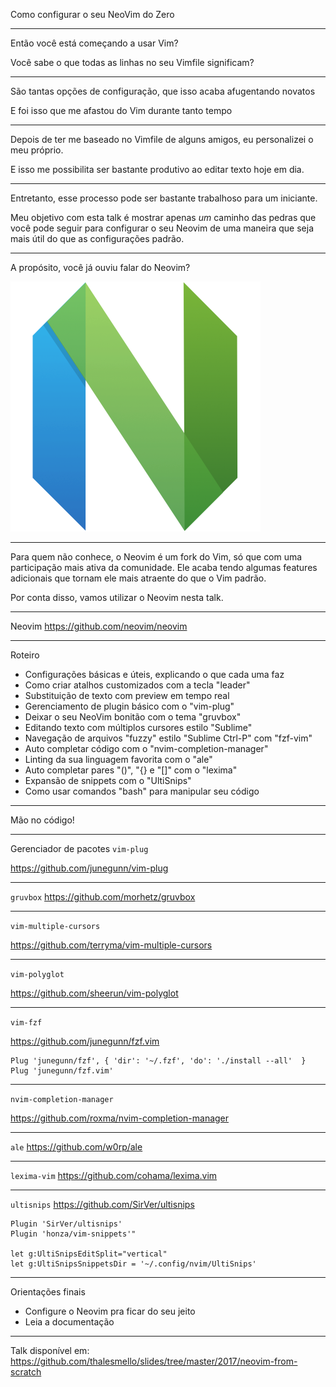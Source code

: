 Como configurar o seu NeoVim do Zero

---

Então você está começando a usar Vim?

Você sabe o que todas as linhas no seu Vimfile significam?

---

São tantas opções de configuração, que isso acaba afugentando novatos

E foi isso que me afastou do Vim durante tanto tempo

---

Depois de ter me baseado no Vimfile de alguns amigos, eu personalizei o meu próprio.

E isso me possibilita ser bastante produtivo ao editar texto hoje em dia.

---

Entretanto, esse processo pode ser bastante trabalhoso para um iniciante.

Meu objetivo com esta talk é mostrar apenas *um* caminho das pedras que você
pode seguir para configurar o seu Neovim de uma maneira que seja mais útil
do que as configurações padrão.

---

A propósito, você já ouviu falar do Neovim?

![](./neovim.png)

---

Para quem não conhece, o Neovim é um fork do Vim, só que com uma participação mais
ativa da comunidade. Ele acaba tendo algumas features adicionais que tornam ele
mais atraente do que o Vim padrão.

Por conta disso, vamos utilizar o Neovim nesta talk.

---

Neovim
https://github.com/neovim/neovim

---

Roteiro

- Configurações básicas e úteis, explicando o que cada uma faz
- Como criar atalhos customizados com a tecla "leader"
- Substituição de texto com preview em tempo real
- Gerenciamento de plugin básico com o "vim-plug"
- Deixar o seu NeoVim bonitão com o tema "gruvbox"
- Editando texto com múltiplos cursores estilo "Sublime"
- Navegação de arquivos "fuzzy" estilo "Sublime Ctrl-P" com "fzf-vim"
- Auto completar código com o "nvim-completion-manager"
- Linting da sua linguagem favorita com o "ale"
- Auto completar pares "()", "{} e "[]" com o "lexima"
- Expansão de snippets com o "UltiSnips"
- Como usar comandos "bash" para manipular seu código

---

Mão no código!

---

Gerenciador de pacotes `vim-plug`

https://github.com/junegunn/vim-plug

---

`gruvbox`
https://github.com/morhetz/gruvbox

---

`vim-multiple-cursors`

https://github.com/terryma/vim-multiple-cursors

---

`vim-polyglot`

https://github.com/sheerun/vim-polyglot

---

`vim-fzf`

https://github.com/junegunn/fzf.vim

```
Plug 'junegunn/fzf', { 'dir': '~/.fzf', 'do': './install --all'  }
Plug 'junegunn/fzf.vim'
```

---

`nvim-completion-manager`

https://github.com/roxma/nvim-completion-manager

---

`ale`
https://github.com/w0rp/ale

---

`lexima-vim`
https://github.com/cohama/lexima.vim

---

`ultisnips`
https://github.com/SirVer/ultisnips

```
Plugin 'SirVer/ultisnips'
Plugin 'honza/vim-snippets'"

let g:UltiSnipsEditSplit="vertical"
let g:UltiSnipsSnippetsDir = '~/.config/nvim/UltiSnips'
```

---

Orientações finais

- Configure o Neovim pra ficar do seu jeito
- Leia a documentação

---

Talk disponível em:
https://github.com/thalesmello/slides/tree/master/2017/neovim-from-scratch


